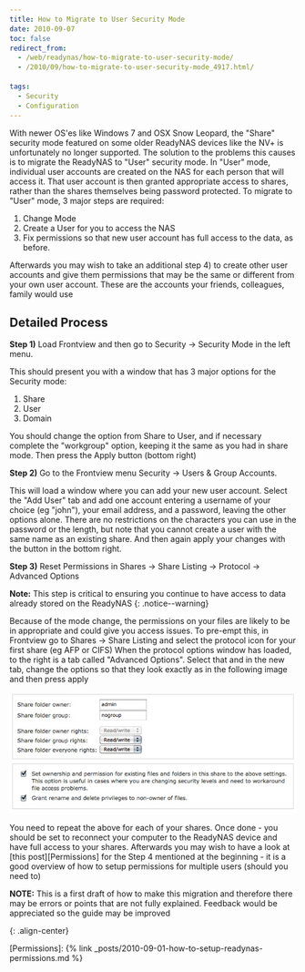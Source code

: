 ```yaml
---
title: How to Migrate to User Security Mode
date: 2010-09-07
toc: false
redirect_from:
  - /web/readynas/how-to-migrate-to-user-security-mode/
  - /2010/09/how-to-migrate-to-user-security-mode_4917.html/

tags:
  - Security
  - Configuration
---
```


With newer OS'es like Windows 7 and OSX Snow Leopard, the "Share" security mode featured on some older ReadyNAS devices like the NV+ is unfortunately no longer supported. The solution to the problems this causes is to migrate the ReadyNAS to "User" security mode. In "User" mode, individual user accounts are created on the NAS for each person that will access it. That user account is then granted appropriate access to shares, rather than the shares themselves being password protected. To migrate to "User" mode, 3 major steps are required:

1. Change Mode
2. Create a User for you to access the NAS
3. Fix permissions so that new user account has full access to the data, as before.

Afterwards you may wish to take an additional step 4) to create other user accounts and give them permissions that may be the same or different from your own user account. These are the accounts your friends, colleagues, family would use

##  Detailed Process

**Step 1)** Load Frontview and then go to Security → Security Mode in the left menu.

This should present you with a window that has 3 major options for the Security mode:

1. Share
2. User
3. Domain

You should change the option from Share to User, and if necessary complete the "workgroup" option, keeping it the same as you had in share mode. Then press the Apply button (bottom right)

**Step 2)** Go to the Frontview menu Security → Users & Group Accounts.

This will load a window where you can add your new user account. Select the "Add User" tab and add one account entering a username of your choice (eg "john"), your email address, and a password, leaving the other options alone. There are no restrictions on the characters you can use in the password or the length, but note that you cannot create a user with the same name as an existing share. And then again apply your changes with the button in the bottom right.

**Step 3)** Reset Permissions in Shares → Share Listing → Protocol → Advanced Options

**Note:** This step is critical to ensuring you continue to have access to data already stored on the ReadyNAS
{: .notice--warning}

Because of the mode change, the permissions on your files are likely to be in appropriate and could give you access issues. To pre-empt this, in Frontview go to Shares → Share Listing and select the protocol icon for your first share (eg AFP or CIFS) When the protocol options window has loaded, to the right is a tab called "Advanced Options". Select that and in the new tab, change the options so that they look exactly as in the following image and then press apply

![Advanced Share Permissions Img][]

You need to repeat the above for each of your shares. Once done - you should be set to reconnect your computer to the ReadyNAS device and have full access to your shares. Afterwards you may wish to have a look at [this post][Permissions] for the Step 4 mentioned at the beginning - it is a good overview of how to setup permissions for multiple users (should you need to)

**NOTE:** This is a first draft of how to make this migration and therefore there may be errors or points that are not fully explained. Feedback would be appreciated so the guide may be improved

[Advanced Share Permissions Img]: /assets/images/readynas/AdvancedSharePermissions.JPG "Advanced Share Permissions"
{: .align-center}

[Permissions]: {% link _posts/2010-09-01-how-to-setup-readynas-permissions.md %}


